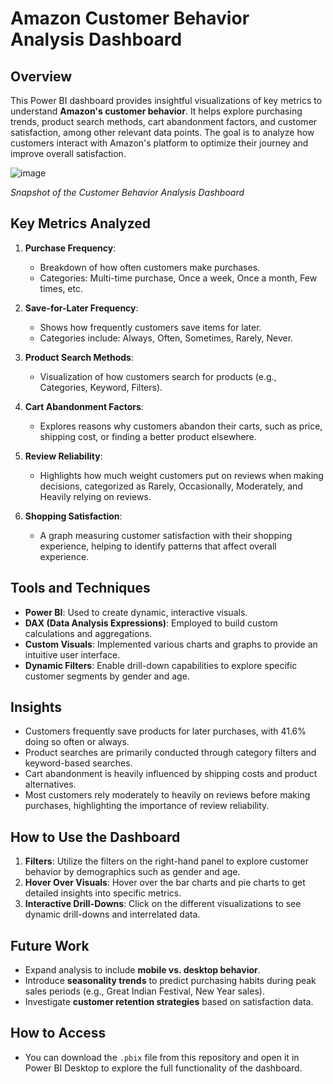 # Amazon Customer Behavior Analysis Dashboard

## Overview
This Power BI dashboard provides insightful visualizations of key metrics to understand **Amazon's customer behavior**. It helps explore purchasing trends, product search methods, cart abandonment factors, and customer satisfaction, among other relevant data points. The goal is to analyze how customers interact with Amazon's platform to optimize their journey and improve overall satisfaction.

![image](https://github.com/user-attachments/assets/2b3c4895-eb36-4415-9444-0c6a6fa4f7e6)
 
*Snapshot of the Customer Behavior Analysis Dashboard*

## Key Metrics Analyzed

1. **Purchase Frequency**:
   - Breakdown of how often customers make purchases.
   - Categories: Multi-time purchase, Once a week, Once a month, Few times, etc.

2. **Save-for-Later Frequency**:
   - Shows how frequently customers save items for later.
   - Categories include: Always, Often, Sometimes, Rarely, Never.

3. **Product Search Methods**:
   - Visualization of how customers search for products (e.g., Categories, Keyword, Filters).
  
4. **Cart Abandonment Factors**:
   - Explores reasons why customers abandon their carts, such as price, shipping cost, or finding a better product elsewhere.

5. **Review Reliability**:
   - Highlights how much weight customers put on reviews when making decisions, categorized as Rarely, Occasionally, Moderately, and Heavily relying on reviews.

6. **Shopping Satisfaction**:
   - A graph measuring customer satisfaction with their shopping experience, helping to identify patterns that affect overall experience.

## Tools and Techniques

- **Power BI**: Used to create dynamic, interactive visuals.
- **DAX (Data Analysis Expressions)**: Employed to build custom calculations and aggregations.
- **Custom Visuals**: Implemented various charts and graphs to provide an intuitive user interface.
- **Dynamic Filters**: Enable drill-down capabilities to explore specific customer segments by gender and age.

## Insights

- Customers frequently save products for later purchases, with 41.6% doing so often or always.
- Product searches are primarily conducted through category filters and keyword-based searches.
- Cart abandonment is heavily influenced by shipping costs and product alternatives.
- Most customers rely moderately to heavily on reviews before making purchases, highlighting the importance of review reliability.

## How to Use the Dashboard

1. **Filters**: Utilize the filters on the right-hand panel to explore customer behavior by demographics such as gender and age.
2. **Hover Over Visuals**: Hover over the bar charts and pie charts to get detailed insights into specific metrics.
3. **Interactive Drill-Downs**: Click on the different visualizations to see dynamic drill-downs and interrelated data.

## Future Work

- Expand analysis to include **mobile vs. desktop behavior**.
- Introduce **seasonality trends** to predict purchasing habits during peak sales periods (e.g., Great Indian Festival, New Year sales).
- Investigate **customer retention strategies** based on satisfaction data.

## How to Access

- You can download the `.pbix` file from this repository and open it in Power BI Desktop to explore the full functionality of the dashboard.

  
